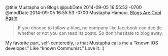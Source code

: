 @title Mustapha on Blogs
@pubDate 2014-09-05 16:55:53 -0700
@modDate 2014-09-05 16:55:53 -0700
Mustapha Hamoui, <a href="http://mustapha.me/2014/08/blogs-are-cool-again/">Blogs Are Cool Again</a>:

>If you choose to follow a blog, no company like facebook can decide whether or not you can read its posts. So don’t hesitate to blog away.

My favorite part, self-centeredly, is that Mustapha calls me a “known iOS developer.” Like “known Communist.” Love it. :)
